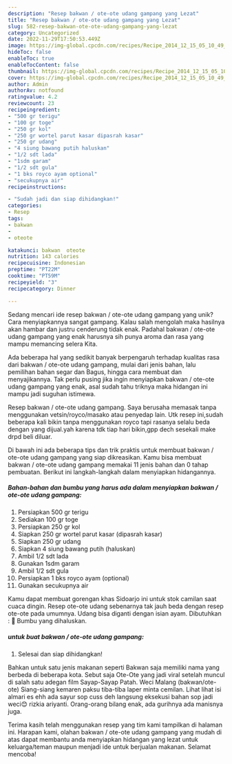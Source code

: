 ```yaml
---
description: "Resep bakwan / ote-ote udang gampang yang Lezat"
title: "Resep bakwan / ote-ote udang gampang yang Lezat"
slug: 582-resep-bakwan-ote-ote-udang-gampang-yang-lezat
category: Uncategorized
date: 2022-11-29T17:50:53.449Z
image: https://img-global.cpcdn.com/recipes/Recipe_2014_12_15_05_10_49_762_2a9ebbcbfdb454a9a70a/680x482cq70/bakwan-ote-ote-udang-gampang-foto-resep-utama.jpg
hideToc: false
enableToc: true
enableTocContent: false
thumbnail: https://img-global.cpcdn.com/recipes/Recipe_2014_12_15_05_10_49_762_2a9ebbcbfdb454a9a70a/680x482cq70/bakwan-ote-ote-udang-gampang-foto-resep-utama.jpg
cover: https://img-global.cpcdn.com/recipes/Recipe_2014_12_15_05_10_49_762_2a9ebbcbfdb454a9a70a/680x482cq70/bakwan-ote-ote-udang-gampang-foto-resep-utama.jpg
author: Admin
authorAv: notfound
ratingvalue: 4.2
reviewcount: 23
recipeingredient:
- "500 gr terigu"
- "100 gr toge"
- "250 gr kol"
- "250 gr wortel parut kasar dipasrah kasar"
- "250 gr udang"
- "4 siung bawang putih haluskan"
- "1/2 sdt lada"
- "1sdm garam"
- "1/2 sdt gula"
- "1 bks royco ayam optional"
- "secukupnya air"
recipeinstructions:

- "Sudah jadi dan siap dihidangkan!"
categories:
- Resep
tags:
- bakwan
- 
- oteote

katakunci: bakwan  oteote 
nutrition: 143 calories
recipecuisine: Indonesian
preptime: "PT22M"
cooktime: "PT59M"
recipeyield: "3"
recipecategory: Dinner

---
```





Sedang mencari ide resep bakwan / ote-ote udang gampang yang unik? Cara menyiapkannya sangat gampang. Kalau salah mengolah maka hasilnya akan hambar dan justru cenderung tidak enak. Padahal bakwan / ote-ote udang gampang yang enak harusnya sih punya aroma dan rasa yang mampu memancing selera Kita.





Ada beberapa hal yang sedikit banyak berpengaruh terhadap kualitas rasa dari bakwan / ote-ote udang gampang, mulai dari jenis bahan, lalu pemilihan bahan segar dan Bagus, hingga cara membuat dan menyajikannya. Tak perlu pusing jika ingin menyiapkan bakwan / ote-ote udang gampang yang enak,      asal sudah tahu triknya maka hidangan ini mampu jadi suguhan istimewa.














Resep bakwan / ote-ote udang gampang. Saya berusaha memasak tanpa menggunakan vetsin/royco/masako atau penyedap lain. Utk resep ini,sudah beberapa kali bikin tanpa menggunakan royco tapi rasanya selalu beda dengan yang dijual.yah karena tdk tiap hari bikin,gpp dech sesekali make drpd beli diluar.






Di bawah ini ada beberapa tips dan trik praktis untuk membuat bakwan / ote-ote udang gampang yang siap dikreasikan. Kamu bisa membuat bakwan / ote-ote udang gampang memakai 11 jenis bahan dan 0 tahap pembuatan. Berikut ini langkah-langkah dalam menyiapkan hidangannya.

<!--inarticleads1-->

##### Bahan-bahan dan bumbu yang harus ada dalam menyiapkan bakwan / ote-ote udang gampang:

1. Persiapkan 500 gr terigu
1. Sediakan 100 gr toge
1. Persiapkan 250 gr kol
1. Siapkan 250 gr wortel parut kasar (dipasrah kasar)
1. Siapkan 250 gr udang
1. Siapkan 4 siung bawang putih (haluskan)
1. Ambil 1/2 sdt lada
1. Gunakan 1sdm garam
1. Ambil 1/2 sdt gula
1. Persiapkan 1 bks royco ayam (optional)
1. Gunakan secukupnya air


Kamu dapat membuat gorengan khas Sidoarjo ini untuk stok camilan saat cuaca dingin. Resep ote-ote udang sebenarnya tak jauh beda dengan resep ote-ote pada umumnya. Udang bisa diganti dengan isian ayam. Dibutuhkan : 🧄 Bumbu yang dihaluskan. 

<!--inarticleads2-->

#####  untuk buat bakwan / ote-ote udang gampang:


1. Selesai dan siap dihidangkan!

Bahkan untuk satu jenis makanan seperti Bakwan saja memiliki nama yang berbeda di beberapa kota. Sebut saja Ote-Ote yang jadi viral setelah muncul di salah satu adegan film Sayap-Sayap Patah. Weci Malang (bakwan/ote-ote) Siang-siang kemaren paksu tiba-tiba laper minta cemilan. Lihat lihat isi almari es ehh ada sayur sop cuss deh langsung eksekusi bahan sop jadi weci😊 rizkia ariyanti. Orang-orang bilang enak, ada gurihnya ada manisnya juga. 

Terima kasih telah menggunakan resep yang tim kami tampilkan di halaman ini. Harapan kami, olahan bakwan / ote-ote udang gampang yang mudah di atas dapat membantu anda menyiapkan hidangan yang lezat untuk keluarga/teman maupun menjadi ide untuk berjualan makanan. Selamat mencoba!
